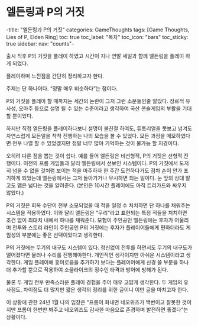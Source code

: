 # 엘든링과 P의 거짓

-title: "엘든링과 P의 거짓"
categories: GameThoughts
tags: [Game Thoughts, Lies of P, Elden Ring]
toc: true
toc_label: "목차"
toc_icon: "bars"
toc_sticky: true
sidebar:
  nav: "counts"-

출시 직후 P의 거짓을 플레이 하였고 시간이 지나 연말 세일과 함께 엘든링을 플레이 하게 되었다.

플레이하며 느낀점을 간단히 정리하고자 한다.

주제는 단 하나이다. “정말 매우 비슷하다”는 점이다.

P의 거짓을 플레이 할 때까지는 세간의 논란이 그저 그런 소문들인줄 알았다. 장르적 유사성, 오마주 등으로 설명 될 수 있는 수준이라고 생각하여 국산 콘솔게임의 부활을 기대할 뿐이었다.

하지만 직접 엘든링을 플레이하다보니 설명이 불친절 하여도, 튜토리얼을 못보고 넘겨도 자연스럽게 모든일을 착착 진행하는 나의 모습을 볼 수 있었다. 모든 과정을 메모하였다면 전부 나열 할 수 있었겠지만 정말 너무 많아 기억하는 것이 불가능 할 지경이다.

오히려 다른 점을 뽑는 것이 쉽다. 예를 들어 엘든링은 비선형적, P의 거짓은 선형적 진행이다. 이전의 프롬 게임들과 달리 엘든링에서 선보인 시스템이다. P의 거짓에서 도저히 넘을 수 없을 것처럼 보이는 적을 마주하자 한 주간 도전하다가도 점차 손이 안가 포기하게 되었는데 엘든링에서는 그저 돌아가거나 무시하면 되는 일이다. 눈 앞의 상대 말고도 맵은 넓다는 것을 알려준다. (본인은 10시간 플레이에도 아직 트리가드와 싸우지 않았다.)

P의 거짓은 회복 수단이 전부 소모되었을 때 적을 일정 수 처치하면 단 하나를 채워주는 시스템을 적용하였다. 이와 달리 엘든링은 “무리”라고 표현되는 특정 적들을 처치하면 조건 없이 최대치 내에서 하나를 채워준다. 모험이 주인공인 엘든링에는 후자가 어울리며 전투와 스토리 라인이 주인공인 P의 거짓에는 후자가 플레이어들에게 편하더라도 게임성의 부분에는 좋은 선택이었다고 생각한다.

P의 거짓에는 무기의 내구도 시스템이 있다. 정신없이 전투를 하면서도 무기의 내구도가 떨어졌다면 물러나 수리를 진행해야한다. 개인적인 생각이지만 아쉬운 시스템이라고 생각한다. 게임 플레이에 흥미로움을 추가하기 보다는 플레이어에게 신경 쓸 부분을 하나 더 추가할 뿐으로 작용하여 소울라이크의 정수인 타격과 방어에 방해가 된다.

물론 두 게임 전부 만족스러운 플레이 경험을 주어 매우 고맙게 생각한다. 두 게임의 유사점도, 차이점도 더 많지만 짧은 생각의 정리를 위한 글이니 이만 글을 마치고자 한다.

이 상황에 관한 24년 1월 나의 입장은 “프롬이 화내면 네오위즈가 백번이고 잘못한 것이지만 프롬이 한번만 봐주고 네오위즈도 감사한 마음으로 존경하며 발전하면 좋겠다”는 상황이다.